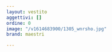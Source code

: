 ```yaml
---
layout: vestito
aggettivi: []
ordine: 0
image: "/v1614683900/1305_wnrsho.jpg"
brand: maestri

---
```

